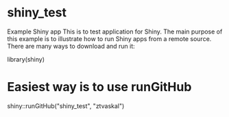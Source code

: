 # shiny_test

Example Shiny app
This is to test application for Shiny. The main purpose of this example is to illustrate how to run Shiny apps from a remote source. There are many ways to download and run it:

library(shiny)

# Easiest way is to use runGitHub
shiny::runGitHub("shiny_test", "ztvaskal")
